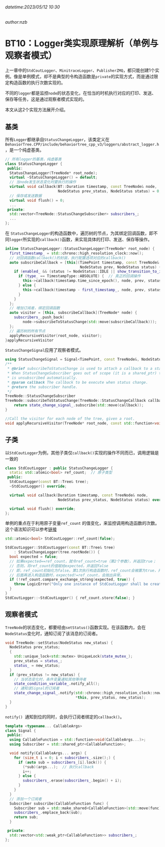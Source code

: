 ###### datetime:2023/05/12 10:30

###### author:nzb

# BT10：Logger类实现原理解析（单例与观察者模式）

上一章中的`StdCoutLogger`、`MinitraceLogger`、`PublisherZMQ`，都只能创建1个实例。像是单例模式，却不是典型的令构造函数是`private`的实现方式，而是通过限定构造函数的执行次数实现的。

不同的`logger`都是监控`node`的状态变化，在恰当的时机执行对应的打印、发送、保存等任务，这是通过观察者模式实现的。

本文从这2个实现方法展开介绍。

## 基类

所有`Logger`都继承自`StatusChangeLogger`，该类定义在 `BehaviorTree.CPP/include/behaviortree_cpp_v3/loggers/abstract_logger.h`
，是一个纯虚基类。

```cpp
// 所有logger的基类，纯虚基类
class StatusChangeLogger {
 public:
  StatusChangeLogger(TreeNode* root_node);
  virtual ~StatusChangeLogger() = default;
  // 当node发生状态变化时要执行的操作
  virtual void callback(BT::Duration timestamp, const TreeNode& node,
                        NodeStatus prev_status, NodeStatus status) = 0;
  // 保存或发送数据
  virtual void flush() = 0;
  ...
 private:
  std::vector<TreeNode::StatusChangeSubscriber> subscribers_;
  ...
};
```

在 `StatusChangeLogger`的构造函数中，遍历树的节点，为其绑定回调函数，即不同`logger`所实现的`callback()`函数，来实现具体的打印、发送、保存等操作。

```cpp
inline StatusChangeLogger::StatusChangeLogger(TreeNode* root_node) {
  first_timestamp_ = std::chrono::high_resolution_clock::now();
  // 对回调函数callback()的封装，执行配置选项对应的callback()
  auto subscribeCallback = [this](TimePoint timestamp, const TreeNode& node,
                                  NodeStatus prev, NodeStatus status) {
    if (enabled_ && (status != NodeStatus::IDLE || show_transition_to_idle_)) {
      if (type_ == TimestampType::ABSOLUTE) {  // 真正的回调操作
        this->callback(timestamp.time_since_epoch(), node, prev, status);
      } else {
        this->callback(timestamp - first_timestamp_, node, prev, status);
      }
    }
  };
  // 增加订阅者，绑定回调函数
  auto visitor = [this, subscribeCallback](TreeNode* node) {
    subscribers_.push_back(
        node->subscribeToStatusChange(std::move(subscribeCallback)));
  };
  // 遍历树的所有节点
  applyRecursiveVisitor(root_node, visitor);
}applyRecursiveVisitor
```

`StatusChangeSignal`应用了观察者模式。

```cpp
using StatusChangeSignal = Signal<TimePoint, const TreeNode&, NodeStatus, NodeStatus>;
/**
 * @brief subscribeToStatusChange is used to attach a callback to a status change.
 * When StatusChangeSubscriber goes out of scope (it is a shared_ptr) the callback
 * is unsubscribed automatically.     
 * @param callback The callback to be execute when status change.
 * @return the subscriber handle.
 */
TreeNode::StatusChangeSubscriber
TreeNode::subscribeToStatusChange(TreeNode::StatusChangeCallback callback) {
    return state_change_signal_.subscribe(std::move(callback));
}

//Call the visitor for each node of the tree, given a root.
void applyRecursiveVisitor(TreeNode* root_node, const std::function<void(TreeNode*)>& visitor);
```

## 子类

以`StdCoutLogger`为例，其他子类仅`callback()`实现的操作不同而已，调用逻辑是一致的

```cpp
class StdCoutLogger : public StatusChangeLogger {
  static std::atomic<bool> ref_count;  // 原子类型
 public:
  StdCoutLogger(const BT::Tree& tree);
  ~StdCoutLogger() override;

  virtual void callback(Duration timestamp, const TreeNode& node,
                        NodeStatus prev_status, NodeStatus status) override;

  virtual void flush() override;
};
```

单例的重点在于利用原子变量`ref_count`
的值变化，来监控调用构造函数的次数。这个语法知识可以参考[链接](https://link.zhihu.com/?target=https%3A//en.cppreference.com/w/cpp/atomic/atomic/compare_exchange)

```cpp
std::atomic<bool> StdCoutLogger::ref_count(false);

StdCoutLogger::StdCoutLogger(const BT::Tree& tree)
    : StatusChangeLogger(tree.rootNode()) {
  bool expected = false;
  // 如果expected==ref_count，就令ref_count=true（第2个参数），并返回true；
  // 否则，将ref_count的值赋给expected，并返回false
  // 即，ref_count初始化为false。第1次执行构造函数时，ref_count会被置为true，并返回true
  // 后面再进入构造函数时，expected!=ref_count，会抛出异常。
  if (!ref_count.compare_exchange_strong(expected, true)) {
    throw LogicError("Only one instance of StdCoutLogger shall be created");
  }
}
StdCoutLogger::~StdCoutLogger() { ref_count.store(false); }
```

## 观察者模式

`TreeNode`的状态变化，都要经由`setStatus()`函数实现。在该函数内，会在`NodeStatus`变化时，通知订阅了该消息的订阅者。

```cpp
void TreeNode::setStatus(NodeStatus new_status) {
  NodeStatus prev_status;
  {
    std::unique_lock<std::mutex> UniqueLock(state_mutex_);
    prev_status = status_;
    status_ = new_status;
  }
  if (prev_status != new_status) {
    // 当状态变化时，条件变量通知其他等待者
    state_condition_variable_.notify_all();
    // 通知该Signal的订阅者
    state_change_signal_.notify(std::chrono::high_resolution_clock::now(),
                                *this, prev_status, new_status);
  }
}
```

`notify() `通知到位的同时，会执行订阅者绑定的`callback()`。

```cpp
template <typename... CallableArgs>
class Signal {
 public:
  using CallableFunction = std::function<void(CallableArgs...)>;
  using Subscriber = std::shared_ptr<CallableFunction>;

  void notify(CallableArgs... args) {
    for (size_t i = 0; i < subscribers_.size();) {
      if (auto sub = subscribers_[i].lock()) {
        (*sub)(args...);  // 执行callback
        i++;
      } else {
        subscribers_.erase(subscribers_.begin() + i);
      }
    }
  }
  // 添加一个订阅者
  Subscriber subscribe(CallableFunction func) {
    Subscriber sub = std::make_shared<CallableFunction>(std::move(func));
    subscribers_.emplace_back(sub);
    return sub;
  }

 private:
  std::vector<std::weak_ptr<CallableFunction>> subscribers_;
};
```













